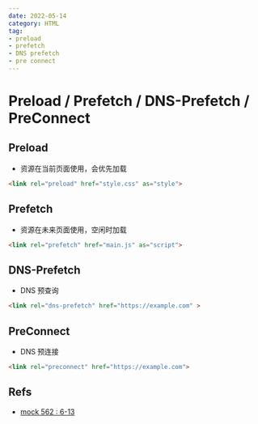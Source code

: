 ```yaml
---
date: 2022-05-14
category: HTML
tag:
- preload
- prefetch
- DNS prefetch
- pre connect
---
```


# Preload / Prefetch / DNS-Prefetch / PreConnect

## Preload

- 资源在当前页面使用，会优先加载

```html
<link rel="preload" href="style.css" as="style">
```

## Prefetch

- 资源在未来页面使用，空闲时加载

```html
<link rel="prefetch" href="main.js" as="script">
```

## DNS-Prefetch

- DNS 预查询

```html
<link rel="dns-prefetch" href="https://example.com" >
```

## PreConnect

- DNS 预连接

```html
<link rel="preconnect" href="https://example.com">
```

## Refs

- [mock 562 : 6-13](https://coding.imooc.com/class/chapter/562.html#Anchor)
